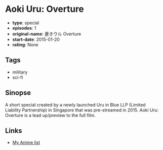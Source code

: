 # Aoki Uru: Overture

-   **type**: special
-   **episodes**: 1
-   **original-name**: 蒼きウル Overture
-   **start-date**: 2015-01-20
-   **rating**: None

## Tags

-   military
-   sci-fi

## Sinopse

A short special created by a newly launched Uru in Blue LLP (Limited Liability Partnership) in Singapore that was pre-streamed in 2015. Aoki Uru: Overture is a lead up/preview to the full film.

## Links

-   [My Anime list](https://myanimelist.net/anime/29999/Aoki_Uru__Overture)
